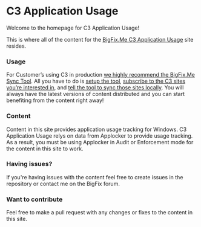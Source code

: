 # C3 Application Usage
Welcome to the homepage for C3 Application Usage!

This is where all of the content for the [BigFix.Me C3 Application Usage](https://bigfix.me/site/details/10406) site resides.

### Usage

For Customer’s using C3 in production [we highly recommend the BigFix.Me Sync Tool](https://bigfix.me/learn#tabs-5). All you have to do is [setup the tool](https://bigfix.me/learn#tabs-5), [subscribe to the C3 sites you’re interested in](https://bigfix.me/user/strawgate#tabs-3), and [tell the tool to sync those sites locally](https://forum.bigfix.com/uploads/default/original/2X/e/e58d2809d04e68fe25633692b78beaf789e2c740.png). You will always have the latest versions of content distributed and you can start benefiting from the content right away!

### Content

Content in this site provides application usage tracking for Windows. C3 Application Usage relys on data from Applocker to provide usage tracking. As a result, you must be using Applocker in Audit or Enforcement mode for the content in this site to work.

### Having issues?

If you're having issues with the content feel free to create issues in the repository or contact me on the BigFix forum.

### Want to contribute

Feel free to make a pull request with any changes or fixes to the content in this site.
